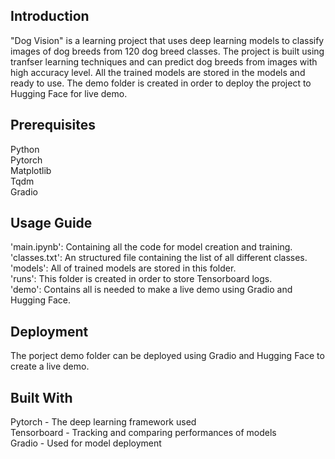 ## Introduction
"Dog Vision" is a learning project that uses deep learning models to classify images of dog breeds from 120 dog breed classes. The project is built using tranfser learning techniques and can predict dog breeds from images with high accuracy level. All the trained models are stored in the models and ready to use. The demo folder is created in order to deploy the project to Hugging Face for live demo.  

## Prerequisites
Python  
Pytorch  
Matplotlib  
Tqdm  
Gradio  

## Usage Guide
'main.ipynb': Containing all the code for model creation and training.  
'classes.txt': An structured file containing the list of all different classes.  
'models': All of trained models are stored in this folder.  
'runs': This folder is created in order to store Tensorboard logs.  
'demo': Contains all is needed to make a live demo using Gradio and Hugging Face.  

## Deployment
The porject demo folder can be deployed using Gradio and Hugging Face to create a live demo.  

## Built With
Pytorch - The deep learning framework used  
Tensorboard - Tracking and comparing performances of models  
Gradio - Used for model deployment  
